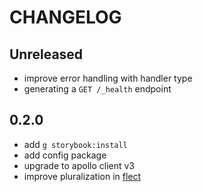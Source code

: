 # CHANGELOG

## Unreleased

- improve error handling with handler type
- generating a `GET /_health` endpoint

## 0.2.0

- add `g storybook:install`
- add config package
- upgrade to apollo client v3
- improve pluralization in [flect](https://github.com/swiftcarrot/flect)
